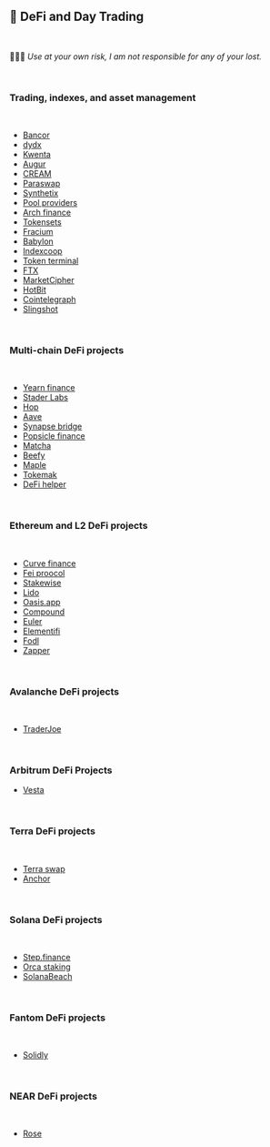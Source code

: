 ## 🤑 DeFi and Day Trading

<br>

🙅🏻‍♀️ *Use at your own risk, I am not responsible for any of your lost.*

<br>

### Trading, indexes, and asset management

<br>

* [Bancor](https://app.bancor.network/pools)
* [dydx](https://trade.dydx.exchange/portfolio/overview)
* [Kwenta](https://kwenta.io/exchange/sETH-sUSD)
* [Augur](https://augur.net/)
* [CREAM](https://app.cream.finance/)
* [Paraswap](https://www.paraswap.io/)
* [Synthetix](https://synthetix.io/)
* [Pool providers](https://vfat.tools/)
* [Arch finance](https://beta.archfinance.io/)
* [Tokensets](https://www.tokensets.com/)
* [Fracium](https://francium.io/)
* [Babylon](https://www.babylon.finance/)
* [Indexcoop](https://indexcoop.com/)
* [Token terminal](https://tokenterminal.com/terminal)
* [FTX](https://ftx.us/?fromIntl=true)
* [MarketCipher](https://marketciphertrading.com/)
* [HotBit](https://www.hotbit.io)
* [Cointelegraph](https://subscriptions.cointelegraph.com/marketspro-cpc/)
* [Slingshot](https://app.slingshot.finance/trade/m/MATIC)



<br>


### Multi-chain DeFi projects


<br>

* [Yearn finance](https://yearn.finance/#/portfolio)
* [Stader Labs](https://staderlabs.com/)
* [Hop](https://app.hop.exchange/#/send?token=ETH)
* [Aave](https://app.aave.com/)
* [Synapse bridge](https://synapseprotocol.com/?inputCurrency=ETH&outputCurrency=ETH&outputChain=10)
* [Popsicle finance](https://popsicle.finance/)
* [Matcha](https://matcha.xyz/)
* [Beefy](https://app.beefy.finance/#/)
* [Maple](https://www.maple.finance/)
* [Tokemak](https://www.tokemak.xyz/)
* [DeFi helper](https://app.defihelper.io/protocols?filter=All)


<br>

### Ethereum and L2 DeFi projects


<br>

* [Curve finance](https://curve.fi/mim/)
* [Fei proocol](https://fei.money/)
* [Stakewise](https://app.stakewise.io/)
* [Lido](https://lido.fi/)
* [Oasis.app](https://oasis.app/)
* [Compound](https://app.compound.finance/)
* [Euler](https://www.euler.finance/)
* [Elementifi](https://app.element.fi/fixedrates)
* [Fodl](https://app.fodl.finance/nft)
* [Zapper](https://zapper.fi/invest)

<br>

### Avalanche DeFi projects

<br>

* [TraderJoe](https://traderjoexyz.com/farm#/)


<br>

### Arbitrum DeFi Projects

* [Vesta](https://vestafinance.xyz/)


<br>

### Terra DeFi projects

<br>

* [Terra swap](https://app.terraswap.io/#Provide)
* [Anchor](https://app.anchorprotocol.com/)

<br>

### Solana DeFi projects

<br>

* [Step.finance](https://app.step.finance/#/dashboard)
* [Orca staking](https://www.orca.so/staking)
* [SolanaBeach](https://solanabeach.io/)

<br>

### Fantom DeFi projects

<br>

* [Solidly](https://solidly.exchange/liquidity)


<br>


### NEAR DeFi projects

<br>

* [Rose](https://app.rose.fi/#/)
